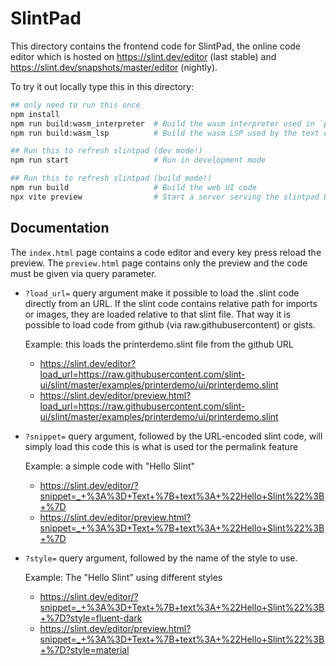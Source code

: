 <!-- Copyright © SixtyFPS GmbH <info@slint.dev> ; SPDX-License-Identifier: GPL-3.0-only OR LicenseRef-Slint-Community OR LicenseRef-Slint-commercial -->

# SlintPad

This directory contains the frontend code for SlintPad, the online code editor
which is hosted on https://slint.dev/editor (last stable) and
https://slint.dev/snapshots/master/editor (nightly).

To try it out locally type this in this directory:

```sh
## only need to run this once
npm install
npm run build:wasm_interpreter  # Build the wasm interpreter used in `preview.html`
npm run build:wasm_lsp          # Build the wasm LSP used by the text editor

## Run this to refresh slintpad (dev mode!)
npm run start                   # Run in development mode

## Run this to refresh slintpad (build mode!)
npm run build                   # Build the web UI code
npx vite preview                # Start a server serving the slintpad UI
```

## Documentation

The `index.html` page contains a code editor and every key press reload the preview.
The `preview.html` page contains only the preview and the code must be given via query parameter.

-   `?load_url=` query argument make it possible to load the .slint code directly from an URL.
    If the slint code contains relative path for imports or images, they are loaded relative to
    that slint file. That way it is possible to load code from github (via raw.githubusercontent)
    or gists.

    Example: this loads the printerdemo.slint file from the github URL

    -   https://slint.dev/editor?load_url=https://raw.githubusercontent.com/slint-ui/slint/master/examples/printerdemo/ui/printerdemo.slint
    -   https://slint.dev/editor/preview.html?load_url=https://raw.githubusercontent.com/slint-ui/slint/master/examples/printerdemo/ui/printerdemo.slint

-   `?snippet=` query argument, followed by the URL-encoded slint code, will simply load this code
    this is what is used tor the permalink feature

    Example: a simple code with "Hello Slint"

    -   https://slint.dev/editor/?snippet=_+%3A%3D+Text+%7B+text%3A+%22Hello+Slint%22%3B+%7D
    -   https://slint.dev/editor/preview.html?snippet=_+%3A%3D+Text+%7B+text%3A+%22Hello+Slint%22%3B+%7D

-   `?style=` query argument, followed by the name of the style to use.

    Example: The "Hello Slint" using different styles

    -   https://slint.dev/editor/?snippet=_+%3A%3D+Text+%7B+text%3A+%22Hello+Slint%22%3B+%7D?style=fluent-dark
    -   https://slint.dev/editor/preview.html?snippet=_+%3A%3D+Text+%7B+text%3A+%22Hello+Slint%22%3B+%7D?style=material
